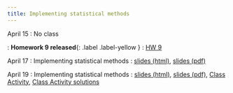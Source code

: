 ```yaml
---
title: Implementing statistical methods
---
```


April 15
: No class

: **Homework 9 released**{: .label .label-yellow }
  : [HW 9](https://sta279-s24.github.io/homework/hw_9.html)
    
April 17
: Implementing statistical methods
  : [slides (html)](https://sta279-s24.github.io/slides/lecture_27.html), [slides (pdf)](https://sta279-s24.github.io/slides/lecture_27.pdf)

April 19
: Implementing statistical methods
  : [slides (html)](https://sta279-s24.github.io/slides/lecture_27.html), [slides (pdf)](https://sta279-s24.github.io/slides/lecture_27.pdf), [Class Activity](https://sta279-s24.github.io/class_activities/ca_lecture_27.html), [Class Activity solutions](https://sta279-s24.github.io/class_activities/ca_lecture_27_solutions.html)
